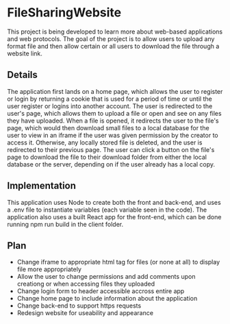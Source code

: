 # FileSharingWebsite
This project is being developed to learn more about web-based applications and web protocols. The goal
of the project is to allow users to upload any format file and then allow certain or all users to
download the file through a website link.
## Details
The application first lands on a home page, which allows the user to register or login by returning
a cookie that is used for a period of time or until the user register or logins into another account.
The user is redirected to the user's page, which allows them to upload a file or open and see on any
files they have uploaded. When a file is opened, it redirects the user to the file's page, which
would then download small files to a local database for the user to view in an iframe if the user
was given permission by the creator to access it. Otherwise, any locally stored file is deleted,
and the user is redirected to their previous page. The user can click a button on the file's page
to download the file to their download folder from either the local database or the server, depending
on if the user already has a local copy.
## Implementation
This application uses Node to create both the front and back-end, and uses a .env file to instantiate
variables (each variable seen in the code). The application also uses a built React app for the front-end,
which can be done running npm run build in the client folder.
## Plan
* Change iframe to appropriate html tag for files (or none at all) to display file more appropriately
* Allow the user to change permissions and add comments upon creationg or when accessing files they uploaded
* Change login form to header accessible accross entire app
* Change home page to include information about the application
* Change back-end to support https requests
* Redesign website for useability and appearance
